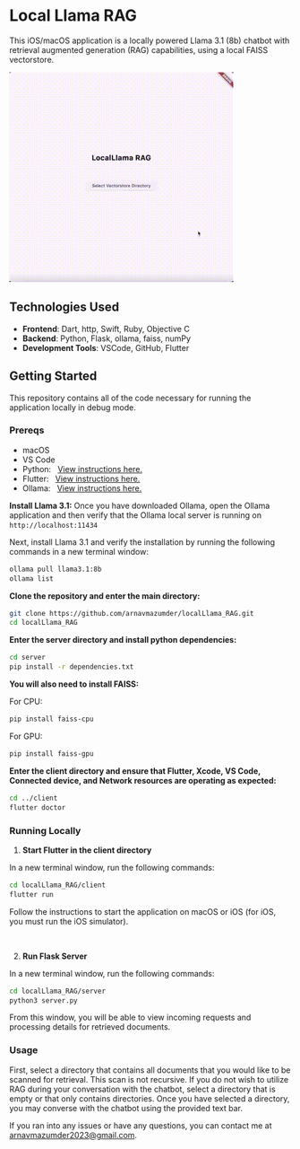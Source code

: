 # Local Llama RAG

This iOS/macOS application is a locally powered Llama 3.1 (8b) chatbot with retrieval augmented generation (RAG) capabilities, using a local FAISS vectorstore. 

![Output sample](https://github.com/arnavmazumder/localLlama_RAG/raw/main/LocalLlama-demo.gif)


## Technologies Used

- **Frontend**: Dart, http, Swift, Ruby, Objective C
- **Backend**: Python, Flask, ollama, faiss, numPy
- **Development Tools**: VSCode, GitHub, Flutter

## Getting Started
This repository contains all of the code necessary for running the application locally in debug mode.

### Prereqs
- macOS
- VS Code
- Python: &nbsp;&nbsp;<a href=https://www.python.org/downloads>View instructions here.</a>
- Flutter: &nbsp;&nbsp;<a href=https://docs.flutter.dev/get-started/install/macos>View instructions here.</a>
- Ollama: &nbsp;&nbsp;<a href=https://ollama.com>View instructions here.</a>

**Install Llama 3.1:**
Once you have downloaded Ollama, open the Ollama application and then verify that the Ollama local server is running on ```http://localhost:11434```

Next, install Llama 3.1 and verify the installation by running the following commands in a new terminal window:
   ```bash
   ollama pull llama3.1:8b
   ollama list
   ```



**Clone the repository and enter the main directory:**
   ```bash
   git clone https://github.com/arnavmazumder/localLlama_RAG.git
   cd localLlama_RAG
   ```

**Enter the server directory and install python dependencies:**
```bash
cd server
pip install -r dependencies.txt
```

**You will also need to install FAISS:**

For CPU:
```bash
pip install faiss-cpu
```

For GPU:
```bash
pip install faiss-gpu
```

**Enter the client directory and ensure that Flutter, Xcode, VS Code, Connected device, and Network resources are operating as expected:**
```bash
cd ../client
flutter doctor
```


### Running Locally

1. **Start Flutter in the client directory**

In a new terminal window, run the following commands:
   ```bash
   cd localLlama_RAG/client
   flutter run
   ```

   Follow the instructions to start the application on macOS or iOS (for iOS, you must run the iOS simulator).

   <br>

2. **Run Flask Server**

In a new terminal window, run the following commands:
   ```bash
   cd localLlama_RAG/server
   python3 server.py
   ```

   From this window, you will be able to view incoming requests and processing details for retrieved documents.
   <br>
 

### Usage

First, select a directory that contains all documents that you would like to be scanned for retrieval. This scan is not recursive. If you do not wish to utilize RAG during your conversation with the chatbot, select a directory that is empty or that only contains directories. Once you have selected a directory, you may converse with the chatbot using the provided text bar.


If you ran into any issues or have any questions, you can contact me at arnavmazumder2023@gmail.com.










